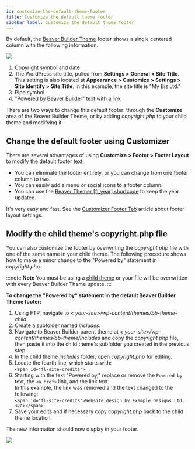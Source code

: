 ```yaml
---
id: customize-the-default-theme-footer
title: Customize the default theme footer
sidebar_label: Customize the default theme footer
---
```


By default, the [Beaver Builder Theme](https://www.wpbeaverbuilder.com/wordpress-framework-theme/) footer shows a single centered column with the following information.

![](/img/customize-the-default-theme-footer-f4abbc2f.png)

1. Copyright symbol and date
2. The WordPress site title, pulled from **Settings > General < Site Title**.  
  This setting is also located at **Appearance > Customize > Settings > Site Identify > Site Title**. In this example, the site title is "My Biz Ltd."
3. Pipe symbol
4. "Powered by Beaver Builder" text with a link

There are two ways to change this default footer: through the **Customize** area of the Beaver Builder Theme, or by adding _copyright.php_ to your child theme and modifying it.

## Change the default footer using Customizer

There are several advantages of using **Customize > Footer > Footer Layout** to modify the default footer text:

  * You can eliminate the footer entirely, or you can change from one footer column to two.
  * You can easily add a menu or social icons to a footer column.
  * You can use the [Beaver Themer [fl_year] shortcode](/bb-theme/defaults-for-layouts-content/shortcode-for-current-date.md) to keep the year updated.

It's very easy and fast. See the [Customizer Footer Tab](/bb-theme/customizer-settings/footer.md#footer-layout) article about footer layout settings.

## Modify the child theme's copyright.php file

You can also customize the footer by overwriting the _copyright.php_ file with one of the same name in your child theme. The following procedure shows how to make a minor change to the "Powered by" statement in _copyright.php_.

:::note **Note**
You must be using a [child theme](/bb-theme/getting-started/do-i-need-to-install-the-beaver-builder-child-theme.md) or your file will be overwritten with every Beaver Builder Theme update.
:::

**To change the "Powered by" statement in the default Beaver Builder Theme footer:**

  1. Using FTP, navigate to _< your-site>/wp-content/themes/bb-theme-child._
  2. Create a subfolder named _includes_.
  3. Navigate to Beaver Builder parent theme at  _< your-site>/wp-content/themes/bb-theme/includes_ and copy the _copyright.php_ file, then paste it into the child theme's subfolder you created in the previous step.
  4. In the child theme _includes_ folder, open _copyright.php_ for editing.
  5. Locate the fourth line, which starts with:  
  `<span id="fl-site-credits">`
  6. Starting with the text "Powered by,"  replace or remove the `Powered by` text, the `<a href>` link, and the link text.  
  In this example, the link was removed and the text changed to the following:  
  `<span id="fl-site-credits">Website design by Example Designs Ltd.</a></span>`
  7. Save your edits and if necessary copy _copyright.php_ back to the child theme location.

The new information should now display in your footer.

![](/img/customize-the-default-theme-footer-7c5f75ed.png)
